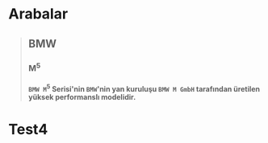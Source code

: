 # **Arabalar**
> ## **BMW**
> ### M<sup>5</sup>
> #### `BMW M`<sup>5</sup> Serisi'nin `BMW`'nin yan kuruluşu `BMW M GmbH` tarafından üretilen yüksek performanslı modelidir. 
# Test4